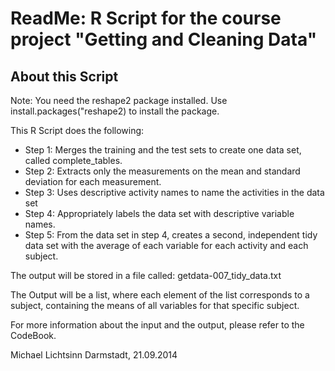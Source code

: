 ReadMe: R Script for the course project "Getting and Cleaning Data"
===================================================================

About this Script
-----------------

Note: You need the reshape2 package installed. Use install.packages("reshape2) to install the package.

This R Script does the following:

* Step 1: Merges the training and the test sets to create one data set, called complete_tables.
* Step 2: Extracts only the measurements on the mean and standard deviation for each measurement. 
* Step 3: Uses descriptive activity names to name the activities in the data set
* Step 4: Appropriately labels the data set with descriptive variable names.
* Step 5: From the data set in step 4, creates a second, independent tidy data set with the average of each variable for each activity and each subject.

The output will be stored in a file called: getdata-007_tidy_data.txt

The Output will be a list, where each element of the list corresponds to a subject, containing the means of all variables for that specific subject.

For more information about the input and the output, please refer to the CodeBook.

Michael Lichtsinn
Darmstadt, 21.09.2014